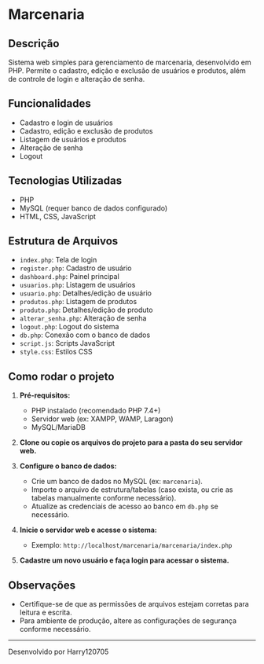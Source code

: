 # Marcenaria

## Descrição

Sistema web simples para gerenciamento de marcenaria, desenvolvido em PHP. Permite o cadastro, edição e exclusão de usuários e produtos, além de controle de login e alteração de senha.

## Funcionalidades
- Cadastro e login de usuários
- Cadastro, edição e exclusão de produtos
- Listagem de usuários e produtos
- Alteração de senha
- Logout

## Tecnologias Utilizadas
- PHP
- MySQL (requer banco de dados configurado)
- HTML, CSS, JavaScript

## Estrutura de Arquivos
- `index.php`: Tela de login
- `register.php`: Cadastro de usuário
- `dashboard.php`: Painel principal
- `usuarios.php`: Listagem de usuários
- `usuario.php`: Detalhes/edição de usuário
- `produtos.php`: Listagem de produtos
- `produto.php`: Detalhes/edição de produto
- `alterar_senha.php`: Alteração de senha
- `logout.php`: Logout do sistema
- `db.php`: Conexão com o banco de dados
- `script.js`: Scripts JavaScript
- `style.css`: Estilos CSS

## Como rodar o projeto

1. **Pré-requisitos:**
   - PHP instalado (recomendado PHP 7.4+)
   - Servidor web (ex: XAMPP, WAMP, Laragon)
   - MySQL/MariaDB

2. **Clone ou copie os arquivos do projeto para a pasta do seu servidor web.**

3. **Configure o banco de dados:**
   - Crie um banco de dados no MySQL (ex: `marcenaria`).
   - Importe o arquivo de estrutura/tabelas (caso exista, ou crie as tabelas manualmente conforme necessário).
   - Atualize as credenciais de acesso ao banco em `db.php` se necessário.

4. **Inicie o servidor web e acesse o sistema:**
   - Exemplo: `http://localhost/marcenaria/marcenaria/index.php`

5. **Cadastre um novo usuário e faça login para acessar o sistema.**

## Observações
- Certifique-se de que as permissões de arquivos estejam corretas para leitura e escrita.
- Para ambiente de produção, altere as configurações de segurança conforme necessário.

---

Desenvolvido por Harry120705